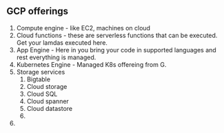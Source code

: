## GCP offerings 

1. Compute engine - like EC2, machines on cloud
2. Cloud functions - these are serverless functions that can be executed. Get your lamdas executed here. 
3. App Engine - Here in you bring your code in supported languages and rest everything is managed. 
4. Kubernetes Engine - Managed K8s offereing from G.  
5. Storage services 
   1. Bigtable
   2. Cloud storage
   3. Cloud SQL
   4. Cloud spanner
   5. Cloud datastore
   6. 
7. 
<!--stackedit_data:
eyJoaXN0b3J5IjpbMTkzODkzNDIxMCwtMTIwMTY4Njg2OV19
-->